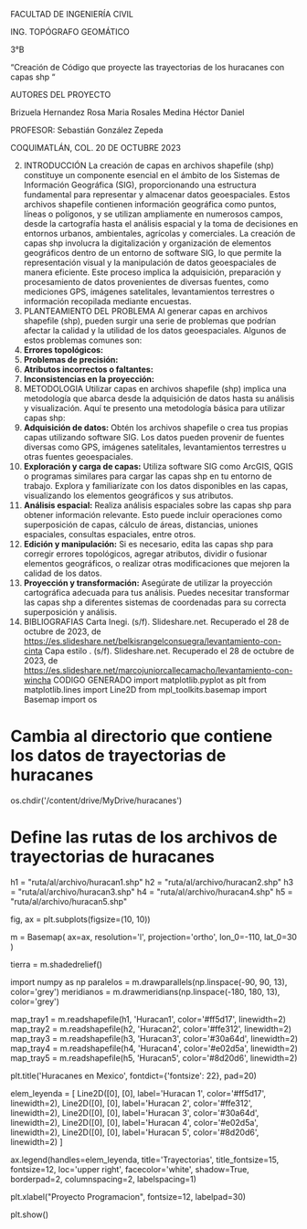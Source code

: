 FACULTAD DE INGENIERÍA CIVIL

ING. TOPÓGRAFO GEOMÁTICO

3°B

“Creación de Código que proyecte las trayectorias de los huracanes con capas shp “

AUTORES DEL PROYECTO 

Brizuela Hernandez Rosa Maria 
Rosales Medina Héctor Daniel 

PROFESOR:
Sebastián González Zepeda 

COQUIMATLÁN, COL. 20 DE OCTUBRE 2023

2.	INTRODUCCIÓN
La creación de capas en archivos shapefile (shp) constituye un componente esencial en el ámbito de los Sistemas de Información Geográfica (SIG), proporcionando una estructura fundamental para representar y almacenar datos geoespaciales. Estos archivos shapefile contienen información geográfica como puntos, líneas o polígonos, y se utilizan ampliamente en numerosos campos, desde la cartografía hasta el análisis espacial y la toma de decisiones en entornos urbanos, ambientales, agrícolas y comerciales.
La creación de capas shp involucra la digitalización y organización de elementos geográficos dentro de un entorno de software SIG, lo que permite la representación visual y la manipulación de datos geoespaciales de manera eficiente. Este proceso implica la adquisición, preparación y procesamiento de datos provenientes de diversas fuentes, como mediciones GPS, imágenes satelitales, levantamientos terrestres o información recopilada mediante encuestas.
3.	PLANTEAMIENTO DEL PROBLEMA
Al generar capas en archivos shapefile (shp), pueden surgir una serie de problemas que podrían afectar la calidad y la utilidad de los datos geoespaciales. Algunos de estos problemas comunes son:
1. **Errores topológicos:** 
2. **Problemas de precisión:** 
3. **Atributos incorrectos o faltantes:** 
4. **Inconsistencias en la proyección:** 
6.	METODOLOGIA
Utilizar capas en archivos shapefile (shp) implica una metodología que abarca desde la adquisición de datos hasta su análisis y visualización. Aquí te presento una metodología básica para utilizar capas shp:
1. **Adquisición de datos:** Obtén los archivos shapefile o crea tus propias capas utilizando software SIG. Los datos pueden provenir de fuentes diversas como GPS, imágenes satelitales, levantamientos terrestres u otras fuentes geoespaciales.
2. **Exploración y carga de capas:** Utiliza software SIG como ArcGIS, QGIS o programas similares para cargar las capas shp en tu entorno de trabajo. Explora y familiarízate con los datos disponibles en las capas, visualizando los elementos geográficos y sus atributos.
3. **Análisis espacial:** Realiza análisis espaciales sobre las capas shp para obtener información relevante. Esto puede incluir operaciones como superposición de capas, cálculo de áreas, distancias, uniones espaciales, consultas espaciales, entre otros.
4. **Edición y manipulación:** Si es necesario, edita las capas shp para corregir errores topológicos, agregar atributos, dividir o fusionar elementos geográficos, o realizar otras modificaciones que mejoren la calidad de los datos.
5. **Proyección y transformación:** Asegúrate de utilizar la proyección cartográfica adecuada para tus análisis. Puedes necesitar transformar las capas shp a diferentes sistemas de coordenadas para su correcta superposición y análisis.
7.	BIBLIOGRAFIAS
Carta Inegi. (s/f). Slideshare.net. Recuperado el 28 de octubre de 2023, de https://es.slideshare.net/belkisrangelconsuegra/levantamiento-con-cinta
Capa estilo . (s/f). Slideshare.net. Recuperado el 28 de octubre de 2023, de https://es.slideshare.net/marcojuniorcallecamacho/levantamiento-con-wincha
CODIGO GENERADO 
import matplotlib.pyplot as plt
from matplotlib.lines import Line2D
from mpl_toolkits.basemap import Basemap
import os

# Cambia al directorio que contiene los datos de trayectorias de huracanes
os.chdir('/content/drive/MyDrive/huracanes')

# Define las rutas de los archivos de trayectorias de huracanes
h1 = "ruta/al/archivo/huracan1.shp"
h2 = "ruta/al/archivo/huracan2.shp"
h3 = "ruta/al/archivo/huracan3.shp"
h4 = "ruta/al/archivo/huracan4.shp"
h5 = "ruta/al/archivo/huracan5.shp"

fig, ax = plt.subplots(figsize=(10, 10))

m = Basemap(
    ax=ax,
    resolution='l',
    projection='ortho',
    lon_0=-110,
    lat_0=30
)

tierra = m.shadedrelief()

import numpy as np
paralelos = m.drawparallels(np.linspace(-90, 90, 13), color='grey')
meridianos = m.drawmeridians(np.linspace(-180, 180, 13), color='grey')

map_tray1 = m.readshapefile(h1, 'Huracan1', color='#ff5d17', linewidth=2)
map_tray2 = m.readshapefile(h2, 'Huracan2', color='#ffe312', linewidth=2)
map_tray3 = m.readshapefile(h3, 'Huracan3', color='#30a64d', linewidth=2)
map_tray4 = m.readshapefile(h4, 'Huracan4', color='#e02d5a', linewidth=2)
map_tray5 = m.readshapefile(h5, 'Huracan5', color='#8d20d6', linewidth=2)

plt.title('Huracanes en Mexico', fontdict={'fontsize': 22}, pad=20)

elem_leyenda = [
    Line2D([0], [0], label='Huracan 1', color='#ff5d17', linewidth=2),
    Line2D([0], [0], label='Huracan 2', color='#ffe312', linewidth=2),
    Line2D([0], [0], label='Huracan 3', color='#30a64d', linewidth=2),
    Line2D([0], [0], label='Huracan 4', color='#e02d5a', linewidth=2),
    Line2D([0], [0], label='Huracan 5', color='#8d20d6', linewidth=2)
]

ax.legend(handles=elem_leyenda, title='Trayectorias', title_fontsize=15,
          fontsize=12, loc='upper right', facecolor='white', shadow=True,
          borderpad=2, columnspacing=2, labelspacing=1)

plt.xlabel("Proyecto Programacion",
           fontsize=12, labelpad=30)

plt.show()

